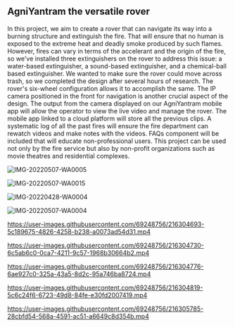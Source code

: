 ## AgniYantram the versatile rover
In this project, we aim to create a rover that can 
navigate its way into a burning structure and extinguish the 
fire. That will ensure that no human is exposed to the extreme 
heat and deadly smoke produced by such flames. However, fires 
can vary in terms of the accelerant and the origin of the fire, so 
we've installed three extinguishers on the rover to address this 
issue: a water-based extinguisher, a sound-based extinguisher, 
and a chemical-ball based extinguisher. We wanted to make 
sure the rover could move across trash, so we completed the 
design after several hours of research. The rover's six-wheel 
configuration allows it to accomplish the same. The IP camera 
positioned in the front for navigation is another crucial aspect 
of the design. The output from the camera displayed on our 
AgniYantram mobile app will allow the operator to view the 
live video and manage the rover. The mobile app linked to a 
cloud platform will store all the previous clips. A systematic log 
of all the past fires will ensure the fire department can rewatch 
videos and make notes with the videos. FAQs component will 
be included that will educate non-professional users. This 
project can be used not only by the fire service but also by non-profit organizations such as movie theatres and residential 
complexes.


![IMG-20220507-WA0005](https://user-images.githubusercontent.com/69248756/172641023-d2c7e620-9cac-44ae-b664-342b4570ed6a.jpg)


![IMG-20220507-WA0015](https://user-images.githubusercontent.com/69248756/172641229-014e6127-c72d-4764-92f3-0b444c98853f.jpg)


![IMG-20220428-WA0004](https://user-images.githubusercontent.com/69248756/172641252-9febd287-d8cf-41bc-808f-a544bb6484ab.jpg)


![IMG-20220507-WA0004](https://user-images.githubusercontent.com/69248756/172677196-1d0c166e-199f-42e5-af8d-2085c8e716d2.jpg)


https://user-images.githubusercontent.com/69248756/216304693-5c189675-4826-4258-b238-a0073ad54d31.mp4

https://user-images.githubusercontent.com/69248756/216304730-6c5ab6c0-0ca7-4211-9c57-1968b30664b2.mp4

https://user-images.githubusercontent.com/69248756/216304776-6ae927c0-325a-43a5-8d2c-95a746ba8724.mp4

https://user-images.githubusercontent.com/69248756/216304819-5c6c24f6-6723-49d8-84fe-e30fd2007419.mp4

https://user-images.githubusercontent.com/69248756/216305785-28cbfd54-568a-4591-ac51-a6649c8d354b.mp4




